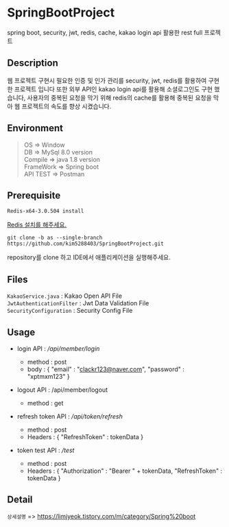 # SpringBootProject
spring boot, security, jwt, redis, cache, kakao login api 활용한 rest full 프로젝트

## Description  
웹 프로젝트 구현시 필요한 인증 및 인가 관리를 security, jwt, redis를 활용하여 구현한 프로젝트 입니다 또한 외부 API인 kakao login api를 활용해 소셜로그인도 구현 했습니다, 사용자의 중복된 요청을 막기 위해 redis의 cache를 활용해 중복된 요청을 막아 웹 프로젝트의 속도를 향상 시켰습니다.

## Environment
> OS => Window  
> DB => MySql 8.0 version  
> Compile => java 1.8 version  
> FrameWork => Spring boot  
> API TEST => Postman

## Prerequisite
```
Redis-x64-3.0.504 install
```
[Redis 설치를 해주세요.](https://github.com/microsoftarchive/redis/releases)
```
git clone -b as --single-branch https://github.com/kim5288403/SpringBootProject.git
```  
 
repository를 clone 하고 IDE에서 애플리케이션을 실행해주세요.

## Files
`KakaoService.java` : Kakao Open API File  
`JwtAuthenticationFilter` : Jwt Data Validation File  
`SecurityConfiguration` : Security Config File

## Usage

* login API : */api/member/login*  
  * method : post
  * body : { "email" : "clackr123@naver.com", "password" : "xptmxm123" }


* logout API : /api/member/logout  
  * method : get  

* refresh token API : */api/token/refresh*   
  * method : post  
  * Headers : { "RefreshToken" : tokenData }  

* token test API : */test*
  * method : post  
  * Headers : { "Authorization" : "Bearer " + tokenData, "RefreshToken" : tokenData }  

## Detail  
`상세설명` => https://limjyeok.tistory.com/m/category/Spring%20boot


